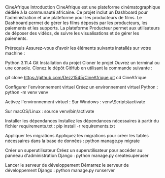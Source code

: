 CineAfrique
Introduction
CineAfrique est une plateforme cinématographique dédiée à la communauté africaine. Ce projet inclut un Dashboard pour l'administration et une plateforme pour les producteurs de films. Le Dashboard permet de gérer les films déposés par les producteurs, les paiements et les supports. La plateforme Producteur permet aux utilisateurs de déposer des vidéos, de suivre les visualisations et de gérer les paiements.

Prérequis
Assurez-vous d'avoir les éléments suivants installés sur votre machine :

Python 3.11.4
Git
Installation du projet
Cloner le projet
Ouvrez un terminal ou une console.
Clonez le dépôt GitHub en utilisant la commande suivante :

git clone https://github.com/Dezz1545/CineAfrique.git
cd CineAfrique

Configurer l'environnement virtuel
Créez un environnement virtuel Python :
python -m venv venv

Activez l'environnement virtuel :
Sur Windows :
venv\Scripts\activate

Sur macOS/Linux :
source venv/bin/activate

Installer les dépendances
Installez les dépendances nécessaires à partir du fichier requirements.txt :
pip install -r requirements.txt

Appliquer les migrations
Appliquez les migrations pour créer les tables nécessaires dans la base de données :
python manage.py migrate

Créer un superutilisateur
Créez un superutilisateur pour accéder au panneau d'administration Django :
python manage.py createsuperuser

Lancer le serveur de développement
Démarrez le serveur de développement Django :
python manage.py runserver
